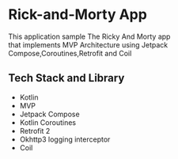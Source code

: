 # Rick-and-Morty App
This application sample The Ricky And Morty app         
that implements MVP Architecture using Jetpack Compose,Coroutines,Retrofit and Coil

<H2>Tech Stack and Library</H2>

- Kotlin
- MVP
- Jetpack Compose
- Kotlin Coroutines
- Retrofit 2
- Okhttp3 logging interceptor
- Coil
